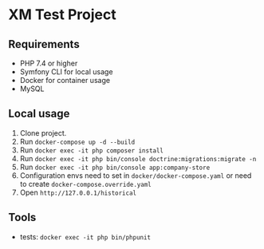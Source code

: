 # XM Test Project

## Requirements
- PHP 7.4 or higher
- Symfony CLI for local usage
- Docker for container usage
- MySQL

## Local usage
1. Clone project. 
2. Run `docker-compose up -d --build`
3. Run `docker exec -it php composer install`
4. Run `docker exec -it php bin/console doctrine:migrations:migrate -n`
5. Run `docker exec -it php bin/console app:company-store`
6. Configuration envs need to set in `docker/docker-compose.yaml` or need to create `docker-compose.override.yaml`
7. Open `http://127.0.0.1/historical`

## Tools
- tests: `docker exec -it php bin/phpunit`

